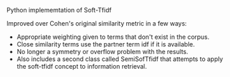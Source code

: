 Python implememtation of Soft-Tfidf

Improved over Cohen's original similarity metric in a few ways:

+ Appropriate weighting given to terms that don't exist in the corpus.
+ Close similarity terms use the partner term idf if it is available.
+ No longer a symmetry or overflow problem with the results.
+ Also includes a second class called SemiSofTfidf that attempts to apply the soft-tfidf concept to information retrieval.
